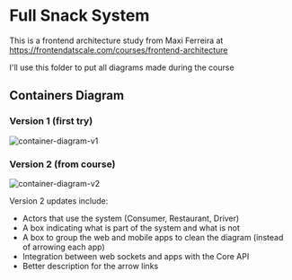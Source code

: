 # Full Snack System

This is a frontend architecture study from Maxi Ferreira at https://frontendatscale.com/courses/frontend-architecture

I'll use this folder to put all diagrams made during the course


## Containers Diagram

### Version 1 (first try)
![container-diagram-v1](https://github.com/user-attachments/assets/a099af0f-231d-46a2-ba84-1bfc479829e6)

### Version 2 (from course)
![container-diagram-v2](https://github.com/user-attachments/assets/34344896-e0b4-4d0e-82e3-4ebfe2b7049a)

Version 2 updates include:
- Actors that use the system (Consumer, Restaurant, Driver)
- A box indicating what is part of the system and what is not
- A box to group the web and mobile apps to clean the diagram (instead of arrowing each app)
- Integration between web sockets and apps with the Core API
- Better description for the arrow links
